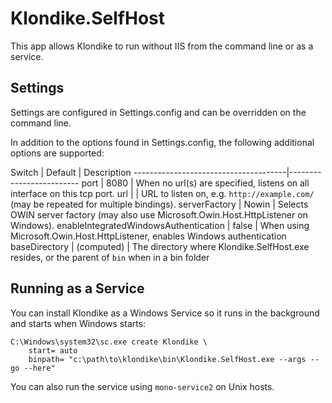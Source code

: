 ﻿# Klondike.SelfHost

This app allows Klondike to run without IIS from the command line or as a service.

## Settings

Settings are configured in Settings.config and can be overridden on the command line.

In addition to the options found in Settings.config, the following additional options are supported:

Switch                                | Default    | Description
--------------------------------------|-------------------------
port                                  | 8080       | When no url(s) are specified, listens on all interface on this tcp port.
url                                   |            | URL to listen on, e.g. `http://example.com/` (may be repeated for multiple bindings).
serverFactory                         | Nowin      | Selects OWIN server factory (may also use Microsoft.Owin.Host.HttpListener on Windows).
enableIntegratedWindowsAuthentication | false      | When using Microsoft.Owin.Host.HttpListener, enables Windows authentication
baseDirectory                         | (computed) | The directory where Klondike.SelfHost.exe resides, or the parent of `bin` when in a bin folder

## Running as a Service

You can install Klondike as a Windows Service so it runs in the background and starts when Windows starts:

```
C:\Windows\system32\sc.exe create Klondike \
    start= auto
    binpath= "c:\path\to\klondike\bin\Klondike.SelfHost.exe --args --go --here"
```

You can also run the service using `mono-service2` on Unix hosts.
